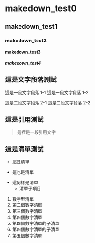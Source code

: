# makedown_test0
## makedown_test1
### makedown_test2
#### makedown_test3
##### makedown_test4

## 這是文字段落測試
這是一段文字段落 1-1
這是一段文字段落 1-2

這是二段文字段落 2-1
這是二段文字段落 2-2

## 這是引用測試
> 這裡是一段引用文字

## 這是清單測試
- 這是清單
+ 這也是清單
* 這同樣是清單
  - 清單子項目

1. 數字型清單
2. 第二個數字清單
3. 第三個數字清單
4. 第四個數字清單
  1. 第四個數字清單的子清單
  2. 第四個數字清單的子清單
5. 第五個數字清單
  
